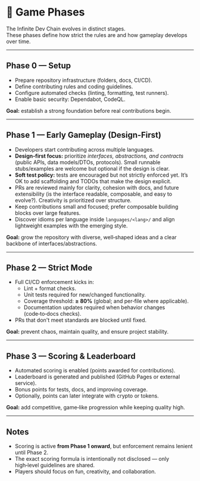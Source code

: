 # 🧩 Game Phases

The Infinite Dev Chain evolves in distinct stages.\
These phases define how strict the rules are and how gameplay develops
over time.

---

## Phase 0 — Setup

- Prepare repository infrastructure (folders, docs, CI/CD).
- Define contributing rules and coding guidelines.
- Configure automated checks (linting, formatting, test runners).
- Enable basic security: Dependabot, CodeQL.

**Goal:** establish a strong foundation before real contributions begin.

---

## Phase 1 — Early Gameplay (Design‑First)

- Developers start contributing across multiple languages.
- **Design‑first focus:** prioritize *interfaces, abstractions, and contracts* (public APIs, data models/DTOs, protocols). Small runnable stubs/examples are welcome but optional if the design is clear.
- **Soft test policy:** tests are encouraged but not strictly enforced yet. It’s OK to add scaffolding and TODOs that make the design explicit.
- PRs are reviewed mainly for clarity, cohesion with docs, and future extensibility (is the interface readable, composable, and easy to evolve?). Creativity is prioritized over structure.
- Keep contributions small and focused; prefer composable building blocks over large features.
- Discover idioms per language inside `languages/<lang>/` and align lightweight examples with the emerging style.

**Goal:** grow the repository with diverse, well‑shaped ideas and a clear backbone of interfaces/abstractions.

---

## Phase 2 — Strict Mode

- Full CI/CD enforcement kicks in:
  - Lint + format checks.
  - Unit tests required for new/changed functionality.
  - Coverage threshold: **≥ 80%** (global; and per‑file where applicable).
  - Documentation updates required when behavior changes (code‑to‑docs checks).
- PRs that don't meet standards are blocked until fixed.

**Goal:** prevent chaos, maintain quality, and ensure project stability.

---

## Phase 3 — Scoring & Leaderboard

- Automated scoring is enabled (points awarded for contributions).
- Leaderboard is generated and published (GitHub Pages or external service).
- Bonus points for tests, docs, and improving coverage.
- Optionally, points can later integrate with crypto or tokens.

**Goal:** add competitive, game‑like progression while keeping quality high.

---

## Notes

- Scoring is active **from Phase 1 onward**, but enforcement remains lenient until Phase 2.
- The exact scoring formula is intentionally not disclosed — only high‑level guidelines are shared.
- Players should focus on fun, creativity, and collaboration.
